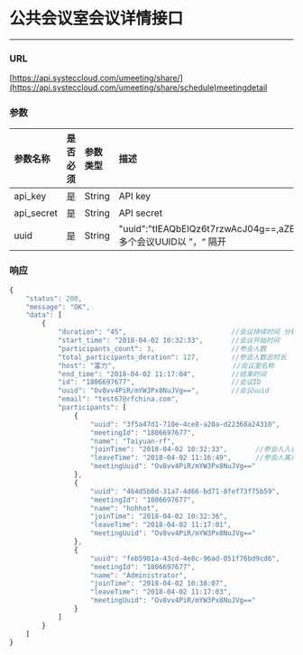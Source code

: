 # 公共会议室会议详情接口

---

### URL

[https://api.systeccloud.com/umeeting/share/](https://api.systeccloud.com/umeeting/share/schedule)meetingdetail

### 参数

| 参数名称 | 是否必须 | 参数类型 | 描述 |
| :--- | :--- | :--- | :--- |
| api\_key | 是 | String | API key |
| api\_secret | 是 | String | API secret |
| uuid | 是 | String | "uuid":"tIEAQbEIQz6t7rzwAcJ04g==,aZESCNh6Qj2irKauQETyQQ==,Ov8vv4PiR/mYW3Px8NuJVg==" 多个会议UUID以 ”，“ 隔开 |

### 响应

```js
{
    "status": 200,
    "message": "OK",
    "data": [
        {
            "duration": "45",                          //会议持续时间 分钟  
            "start_time": "2018-04-02 10:32:33",       //会议开始时间
            "participants_count": 3,                   //参会人数
            "total_participants_deration": 127,        //参会人数总时长
            "host": "富力",                             //会议室名称 
            "end_time": "2018-04-02 11:17:04",         //结束时间
            "id": "1806697677",                        //会议ID
            "uuid": "Ov8vv4PiR/mYW3Px8NuJVg==",        //会议uuid
            "email": "test67@rfchina.com",
            "participants": [
                {
                    "uuid": "3f5a47d1-718e-4ce8-a20a-d22368a24310", 
                    "meetingId": "1806697677",
                    "name": "Taiyuan-rf",
                    "joinTime": "2018-04-02 10:32:33",       //参会人入会时间
                    "leaveTime": "2018-04-02 11:16:49",      //参会人离开时间
                    "meetingUuid": "Ov8vv4PiR/mYW3Px8NuJVg=="
                },
                {
                    "uuid": "464d5b0d-31a7-4d66-bd71-8fef73f75b59",
                    "meetingId": "1806697677",
                    "name": "hohhot",
                    "joinTime": "2018-04-02 10:32:36",
                    "leaveTime": "2018-04-02 11:17:01",
                    "meetingUuid": "Ov8vv4PiR/mYW3Px8NuJVg=="
                },
                {
                    "uuid": "feb5901a-43cd-4e8c-96ad-051f76bd9cd6",
                    "meetingId": "1806697677",
                    "name": "Administrator",
                    "joinTime": "2018-04-02 10:38:07",
                    "leaveTime": "2018-04-02 11:17:03",
                    "meetingUuid": "Ov8vv4PiR/mYW3Px8NuJVg=="
                }
            ]
        }
    ]
}
```



